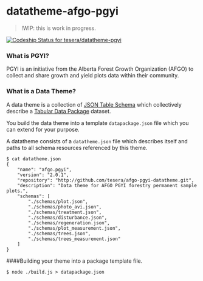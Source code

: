 # datatheme-afgo-pgyi

> !WIP: this is work in progress.

[ ![Codeship Status for tesera/datatheme-pgyi](https://codeship.com/projects/a4acc480-9ff1-0132-e468-3ee0debf623a/status?branch=master)](https://codeship.com/projects/65305)

### What is PGYI?
PGYI is an initiative from the Alberta Forest Growth Organization (AFGO) to collect and share growth and yield plots data within their community.

### What is a Data Theme?
A data theme is a collection of [JSON Table Schema](http://dataprotocols.org/json-table-schema/) which collectively describe a [Tabular Data Package](http://dataprotocols.org/tabular-data-package/) dataset.

You build the data theme into a template ``datapackage.json`` file which you can extend for your purpose.

A datatheme consists of a ``datatheme.json`` file which describes itself and paths to all schema resources referenced by this theme.

````
$ cat datatheme.json
{
    "name": "afgo.pgyi",
    "version": "2.0.1",
    "repository": "http://github.com/tesera/afgo-pgyi-datatheme.git",
    "description": "Data theme for AFGO PGYI forestry permanent sample plots.",
    "schemas": [
        "./schemas/plot.json",
        "./schemas/photo_avi.json",
        "./schemas/treatment.json",
        "./schemas/disturbance.json",
        "./schemas/regeneration.json",
        "./schemas/plot_measurement.json",
        "./schemas/trees.json",
        "./schemas/trees_measurement.json"
    ]
}
````

####Building your theme into a package template file.
````
$ node ./build.js > datapackage.json
````
